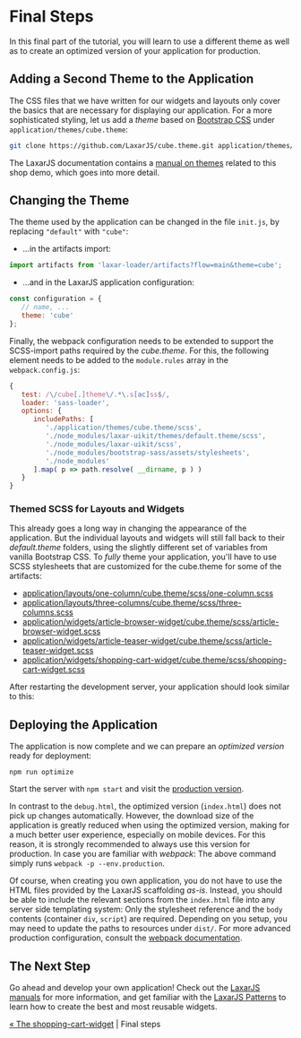 # Final Steps

In this final part of the tutorial, you will learn to use a different theme as well as to create an optimized version of your application for production.


## Adding a Second Theme to the Application

The CSS files that we have written for our widgets and layouts only cover the basics that are necessary for displaying our application.
For a more sophisticated styling, let us add a _theme_ based on [Bootstrap CSS](http://getbootstrap.com) under `application/themes/cube.theme`:

```sh
git clone https://github.com/LaxarJS/cube.theme.git application/themes/cube.theme
```

The LaxarJS documentation contains a [manual on themes](https://laxarjs.org/docs/laxar-v2-latest/manuals/creating_themes/) related to this shop demo, which goes into more detail.


## Changing the Theme

The theme used by the application can be changed in the file `init.js`, by replacing `"default"` with `"cube"`:

-  …in the artifacts import:

```js
import artifacts from 'laxar-loader/artifacts?flow=main&theme=cube';
```

- …and in the LaxarJS application configuration:

```js
const configuration = {
   // name, ...
   theme: 'cube'
};
```

Finally, the webpack configuration needs to be extended to support the SCSS-import paths required by the _cube.theme_.
For this, the following element needs to be added to the `module.rules` array in the `webpack.config.js`:

```js
{
   test: /\/cube[.]theme\/.*\.s[ac]ss$/,
   loader: 'sass-loader',
   options: {
      includePaths: [
         './application/themes/cube.theme/scss',
         './node_modules/laxar-uikit/themes/default.theme/scss',
         './node_modules/laxar-uikit/scss',
         './node_modules/bootstrap-sass/assets/stylesheets',
         './node_modules'
      ].map( p => path.resolve( __dirname, p ) )
   }
}
```


### Themed SCSS for Layouts and Widgets

This already goes a long way in changing the appearance of the application.
But the individual layouts and widgets will still fall back to their _default.theme_ folders, using the slightly different set of variables from vanilla Bootstrap CSS.
To _fully_ theme your application, you'll have to use SCSS stylesheets that are customized for the cube.theme for some of the artifacts:

  - [application/layouts/one-column/cube.theme/scss/one-column.scss](../../application/layouts/one-column/cube.theme/scss/one-column.scss)
  - [application/layouts/three-columns/cube.theme/scss/three-columns.scss](../../application/layouts/three-columns/cube.theme/scss/three-columns.scss)
  - [application/widgets/article-browser-widget/cube.theme/scss/article-browser-widget.scss](../../application/widgets/article-browser-widget/cube.theme/scss/article-browser-widget.scss)
  - [application/widgets/article-teaser-widget/cube.theme/scss/article-teaser-widget.scss](../../application/widgets/article-teaser-widget/cube.theme/scss/article-teaser-widget.scss)
  - [application/widgets/shopping-cart-widget/cube.theme/scss/shopping-cart-widget.scss](../../application/widgets/shopping-cart-widget/cube.theme/scss/shopping-cart-widget.scss)


After restarting the development server, your application should look similar to this:

<!--
*TODO: screenshot of home-page
-->


## Deploying the Application

The application is now complete and we can prepare an _optimized version_ ready for deployment:

```shell
npm run optimize
```

Start the server with `npm start` and visit the [production version](http://localhost:8080/).

In contrast to the `debug.html`, the optimized version (`index.html`) does not pick up changes automatically.
However, the download size of the application is greatly reduced when using the optimized version, making for a much better user experience, especially on mobile devices.
For this reason, it is strongly recommended to always use this version for production.
In case you are familiar with _webpack_:
The above command simply runs `webpack -p --env.production`.

Of course, when creating you own application, you do not have to use the HTML files provided by the LaxarJS scaffolding _as-is_.
Instead, you should be able to include the relevant sections from the `index.html` file into any server side templating system:
Only the stylesheet reference and the `body` contents (container `div`, `script`) are required.
Depending on you setup, you may need to update the paths to resources under `dist/`.
For more advanced production configuration, consult the [webpack documentation](https://webpack.js.org).


## The Next Step

Go ahead and develop your own application!
Check out the [LaxarJS manuals](https://github.com/LaxarJS/laxar/blob/master/docs/manuals/index.md#manuals) for more information, and get familiar with the [LaxarJS Patterns](https://github.com/LaxarJS/laxar-patterns/blob/master/docs/index.md#laxarjs-patterns) to learn how to create the best and most reusable widgets.

[« The shopping-cart-widget](07_shopping_cart_widget.md)  | Final steps
